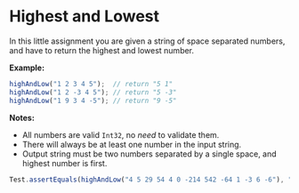 # Highest and Lowest



In this little assignment you are given a string of space separated numbers, and have to return the highest and lowest number.

**Example:**

```javascript
highAndLow("1 2 3 4 5");  // return "5 1"
highAndLow("1 2 -3 4 5"); // return "5 -3"
highAndLow("1 9 3 4 -5"); // return "9 -5"
```

**Notes:**

- All numbers are valid `Int32`, no *need* to validate them.
- There will always be at least one number in the input string.
- Output string must be two numbers separated by a single space, and highest number is first.



```javascript
Test.assertEquals(highAndLow("4 5 29 54 4 0 -214 542 -64 1 -3 6 -6"), "542 -214");
```

